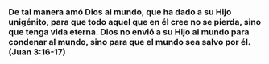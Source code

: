 ### De tal manera amó Dios al mundo, que ha dado a su Hijo unigénito, para que todo aquel que en él cree no se pierda, sino que tenga vida eterna. Dios no envió a su Hijo al mundo para condenar al mundo, sino para que el mundo sea salvo por él. (Juan 3:16-17)
